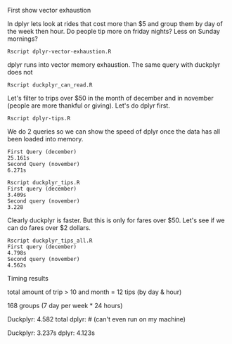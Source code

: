 First show vector exhaustion

In dplyr lets look at rides that cost more than $5 and group them by day of the week then hour. Do people tip more on friday nights? Less on Sunday mornings?

```
Rscript dplyr-vector-exhaustion.R
```
dplyr runs into vector memory exhaustion. The same query with duckplyr does not


```
Rscript duckplyr_can_read.R
```

Let's filter to trips over $50 in the month of december and in november (people are more thankful or giving). Let's do dplyr first.
```
Rscript dplyr-tips.R
```
We do 2 queries so we can show the speed of dplyr once the data has all been loaded into memory.
```
First Query (december)
25.161s
Second Query (november)
6.271s
```


```
Rscript duckplyr_tips.R
First query (december)
3.409s
Second query (november)
3.228
```

Clearly duckplyr is faster. But this is only for fares over $50. Let's see if we can do fares over $2 dollars.
```
Rscript duckplyr_tips_all.R
First query (december)
4.798s
Second query (november)
4.562s
```





Timing results

total amount of trip > 10 and month = 12
tips (by day & hour)

168 groups (7 day per week * 24 hours)

Duckplyr: 4.582 total
dplyr: # (can't even run on my machine)

Duckplyr: 3.237s
dplyr: 4.123s


